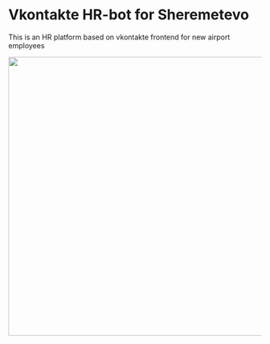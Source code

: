 # Vkontakte HR-bot for Sheremetevo

This is an HR platform based on vkontakte frontend for new airport employees

<a href="https://www.svo.aero/">
    <img src="https://simfopol.ru/images/sheremetyevo_airport_logo.jpg" width="555">
</a>
